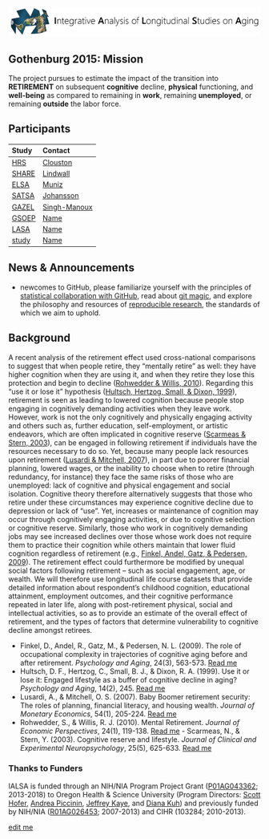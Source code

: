 ![logo](libs/images/ialsa_long.png)  

Gothenburg 2015: Mission
---
The project pursues to estimate the impact of the transition into **RETIREMENT** on subsequent **cognitive** decline, **physical** functioning, and **well-being** as compared to remaining in **work**, remaining **unemployed**, or remaining **outside** the labor force.


## Participants

| Study | Contact |
| :---- | :------ |
| [HRS](link) | [Clouston](mailto:Sean.Clouston@stonybrookmedicine.edu) |
| [SHARE](link) | [Lindwall](mailto:email) |
| [ELSA](link) | [Muniz](mailto:gm299@cam.ac.uk) |
| [SATSA](link) | [Johansson](mailto:email) |
| [GAZEL](link) | [Singh-Manoux](mailto:email) |
| [GSOEP](link) | [Name](mailto:email) |
| [LASA](link) | [Name](mailto:email) |
| [study](link) | [Name](mailto:email) |

## News & Announcements
 - newcomes to GitHub, please familiarize yourself with the principles of [statistical collaboration with GitHub](http://htmlpreview.github.io/?https://raw.githubusercontent.com/OuhscBbmc/StatisticalComputing/master/2014_Presentations/05_May/BeasleyScugGitHub2014-05.html), read about [git magic](http://www-cs-students.stanford.edu/~blynn/gitmagic/), and explore the philosophy and resources of [reproducible research](https://github.com/OuhscBbmc/RedcapExamplesAndPatterns/blob/master/DocumentationGlobal/ResourcesOpinions.md), the standards of which we aim to uphold. 
 
 
## Background
 
 A recent analysis of the retirement effect used cross-national comparisons to suggest that when people retire, they “mentally retire” as well: they have higher cognition when they are using it, and when they retire they lose this protection and begin to decline ([Rohwedder & Willis, 2010][1]). Regarding this “use it or lose it” hypothesis ([Hultsch, Hertzog, Small, & Dixon, 1999][2]), retirement is seen as leading to lowered cognition because people stop engaging in cognitively demanding activities when they leave work. However, work is not the only cognitively and physically engaging activity and others such as, further education, self-employment, or artistic endeavors, which are often implicated in cognitive reserve ([Scarmeas & Stern, 2003][3]), can be engaged in following retirement if individuals have the resources necessary to do so. Yet, because many people lack resources upon retirement ([Lusardi & Mitchell, 2007][4]), in part due to poorer financial planning, lowered wages, or the inability to choose when to retire (through redundancy, for instance) they face the same risks of those who are unemployed: lack of cognitive and physical engagement and social isolation. Cognitive theory therefore alternatively suggests that those who retire under these circumstances may experience cognitive decline due to depression or lack of “use”. Yet, increases or maintenance of cognition may occur through cognitively engaging activities, or due to cognitive selection or cognitive reserve. Similarly, those who work in cognitively demanding jobs may see increased declines over those whose work does not require them to practice their cognition while others maintain that lower fluid cognition regardless of retirement (e.g., [Finkel, Andel, Gatz, & Pedersen, 2009][5]). The retirement effect could furthermore be modified by unequal social factors following retirement – such as social engagement, age, or wealth. We will therefore use longitudinal life course datasets that provide detailed information about respondent’s childhood cognition, educational attainment, employment outcomes, and their cognitive performance repeated in later life, along with post-retirement physical, social and intellectual activities, so as to provide an estimate of the overall effect of retirement, and the types of factors that determine vulnerability to cognitive decline amongst retirees.

 - Finkel, D., Andel, R., Gatz, M., & Pedersen, N. L. (2009). The role of occupational complexity in trajectories of cognitive aging before and after retirement. *Psychology and Aging*, 24(3), 563-573. [Read me][5]  
 - Hultsch, D. F., Hertzog, C., Small, B. J., & Dixon, R. A. (1999). Use it or lose it: Engaged lifestyle as a buffer of cognitive decline in aging? *Psychology and Aging*, 14(2), 245. [Read me][2]   
 - Lusardi, A., & Mitchell, O. S. (2007). Baby Boomer retirement security: The roles of planning, financial literacy, and housing wealth. *Journal of Monetary Economics*, 54(1), 205-224. [Read me][4]  
 - Rohwedder, S., & Willis, R. J. (2010). Mental Retirement. *Journal of Economic Perspectives*, 24(1), 119-138. [Read me][1]  - Scarmeas, N., & Stern, Y. (2003). Cognitive reserve and lifestyle. *Journal of Clinical and Experimental Neuropsychology*, 25(5), 625-633.  [Read me][3]  
 
### Thanks to Funders
IALSA is funded through an NIH/NIA Program Project Grant ([P01AG043362](http://projectreporter.nih.gov/project_info_description.cfm?aid=8414933&icde=18870651&ddparam=&ddvalue=&ddsub=&cr=3&csb=default&cs=ASC); 2013-2018) to Oregon Health & Science University (Program Directors: [Scott Hofer](http://www.ialsa.org/users/hofer), [Andrea Piccinin](http://www.ialsa.org/users/piccinin), [Jeffrey Kaye](http://www.ialsa.org/users/kaye), and [Diana Kuh](http://www.ialsa.org/users/kuh)) and previously funded by NIH/NIA ([R01AG026453](http://projectreporter.nih.gov/project_info_description.cfm?aid=7210005&icde=19139556&ddparam=&ddvalue=&ddsub=&cr=5&csb=default&cs=ASC); 2007-2013) and CIHR (103284; 2010-2013).  

[edit me](https://github.com/IALSA/IALSA-2015-Gothenburg/edit/master/README.md)
 
 
 [1]:http://www.ncbi.nlm.nih.gov/pmc/articles/PMC2958696/
 [2]:http://www.researchgate.net/profile/Brent_Small/publication/12895078_Use_it_or_lose_it_engaged_lifestyle_as_a_buffer_of_cognitive_decline_in_aging/links/545239810cf2bf864cbb336f.pdf
 [3]:http://www.ncbi.nlm.nih.gov/pmc/articles/PMC3024591/
 [4]:http://deepblue.lib.umich.edu/bitstream/handle/2027.42/49426/wp114.pdf?sequence=1&isAllowed=y
 [5]:http://www.ncbi.nlm.nih.gov/pmc/articles/PMC2742987/
 







